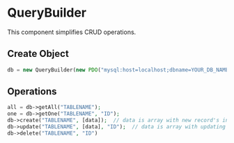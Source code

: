 # QueryBuilder

This component simplifies CRUD operations.

## Create Object
```php 
db = new QueryBuilder(new PDO("mysql:host=localhost;dbname=YOUR_DB_NAME", "USERNAME", "ROOT"));
```
## Operations
```php 
all = db->getAll("TABLENAME");
one = db->getOne("TABLENAME", "ID");
db->create("TABLENAME", [data]);  // data is array with new record's info
db->update("TABLENAME", [data], "ID");  // data is array with updating record's info
db->delete("TABLENAME", "ID")
```
